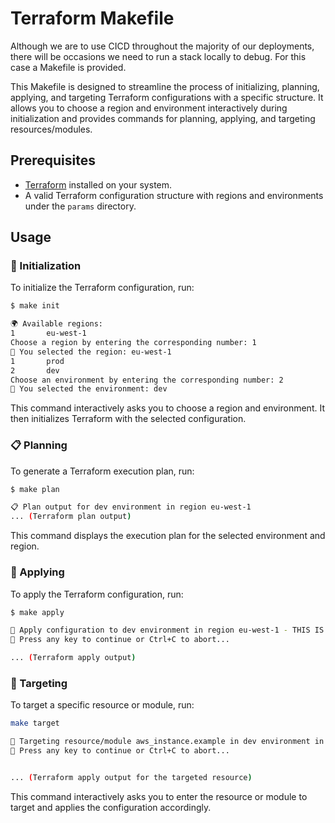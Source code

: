 # Terraform Makefile

Although we are to use CICD throughout the majority of our deployments, there will be occasions we need to run a stack locally to debug. For this case a Makefile is provided.

This Makefile is designed to streamline the process of initializing, planning, applying, and targeting Terraform configurations with a specific structure. It allows you to choose a region and environment interactively during initialization and provides commands for planning, applying, and targeting resources/modules.


## Prerequisites

- [Terraform](https://www.terraform.io/) installed on your system.
- A valid Terraform configuration structure with regions and environments under the `params` directory.

## Usage

### 🚀 Initialization

To initialize the Terraform configuration, run:

```bash
$ make init

🌍 Available regions:
1       eu-west-1
Choose a region by entering the corresponding number: 1
🚀 You selected the region: eu-west-1
1       prod
2       dev
Choose an environment by entering the corresponding number: 2
🚀 You selected the environment: dev
```

This command interactively asks you to choose a region and environment. It then initializes Terraform with the selected configuration.

### 📋 Planning

To generate a Terraform execution plan, run:

```bash
$ make plan

📋 Plan output for dev environment in region eu-west-1
... (Terraform plan output)

```

This command displays the execution plan for the selected environment and region.

### 🚧 Applying

To apply the Terraform configuration, run:

```bash
$ make apply

🚧 Apply configuration to dev environment in region eu-west-1 - THIS IS AN APPLY
🤔 Press any key to continue or Ctrl+C to abort...

... (Terraform apply output)

```

### 🎯 Targeting

To target a specific resource or module, run:

```bash
make target

🎯 Targeting resource/module aws_instance.example in dev environment in region eu-west-1 - THIS IS A TARGETED APPLY
🤔 Press any key to continue or Ctrl+C to abort...


... (Terraform apply output for the targeted resource)

```

This command interactively asks you to enter the resource or module to target and applies the configuration accordingly.
